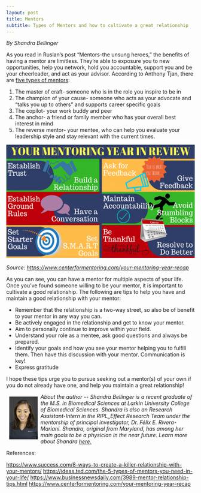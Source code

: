 ```yaml
---
layout: post
title: Mentors
subtitle: Types of Mentors and how to cultivate a great relationship
---
```


*By Shandra Bellinger*

As you read in Ruslan’s post “Mentors-the unsung heroes,” the benefits of having a mentor are limitless. They’re able to exposure you to new opportunities, help you network, hold you accountable, support you and be your cheerleader, and act as your advisor. According to Anthony Tjan, there are <a href="https://ideas.ted.com/the-5-types-of-mentors-you-need-in-your-life/" target="_blank"> five types of mentors</a>: 

1) The master of craft- someone who is in the role you inspire to be in
2) The champion of your cause- someone who acts as your advocate and “talks you up to others” and supports career specific goals
3) The copilot- your work buddy and peer
4) The anchor- a friend or family member who has your overall best interest in mind 
5) The reverse mentor- your mentee, who can help you evaluate your leadership style and stay relevant with the current times.

<img src="/img/mentors_sb.png" alt="Types of Mentors" class="inline"/>

*Source: https://www.centerformentoring.com/your-mentoring-year-recap*

As you can see, you can have a mentor for multiple aspects of your life. Once you’ve found someone willing to be your mentor, it is important to cultivate a good relationship. The following are tips to help you have and maintain a good relationship with your mentor:

- Remember that the relationship is a two-way street, so also be of benefit to your mentor in any way you can.
- Be actively engaged in the relationship and get to know your mentor. 
- Aim to personally continue to improve within your field.
- Understand your role as a mentee, ask good questions and always be prepared.
- Identify your goals and how you see your mentor helping you to fulfill them. Then have this discussion with your mentor. Communication is key!
- Express gratitude

I hope these tips urge you to pursue seeking out a mentor(s) of your own if you do not already have one, and help you maintain a great relationship!

<img src="/img/Shandra.jpeg" alt="Shandra Bellinger" align="left" style="width: 15%; height: 15%; margin:8px">
<p><i>About the author -- Shandra Bellinger is a recent graduate of the M.S. in Biomedical Sciences at Larkin University College of Biomedical Sciences. Shandra is also an Research Assistant-Intern in the RIPL_Effect Research Team under the mentorship of principal investigator, Dr. Félix E. Rivera-Mariani. Shandra, original from Maryland, has among her main goals to be a physician in the near future. Learn more about Shandra <a href="https://www.riplrt.com/members/#Shandra%20Bellinger">here. </a> </i></p>

References: 

https://www.success.com/8-ways-to-create-a-killer-relationship-with-your-mentors/
https://ideas.ted.com/the-5-types-of-mentors-you-need-in-your-life/
https://www.businessnewsdaily.com/3989-mentor-relationship-tips.html
https://www.centerformentoring.com/your-mentoring-year-recap 

